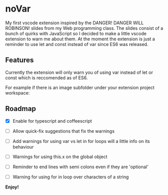 # noVar

My first vscode extension inspired by the DANGER! DANGER WILL ROBINSON! slides from my Web programming class. The slides consist of a bunch of quirks with JavaScript so I decided to make a little vscode extension to warn me about them. At the moment the extension is just a reminder to use let and const instead of var since ES6 was released.

## Features

Currently the extension will only warn you of using var instead of let or const which is reccomended as of ES6.

For example if there is an image subfolder under your extension project workspace:


## Roadmap

* [x] Enable for typescript and coffeescript
* [ ] Allow quick-fix suggestions that fix the warnings
* [ ] Add warnings for using var vs let in for loops will a little info on its behaviour
* [ ] Warnings for using this.x on the global object
* [ ] Reminder to end lines with semi colons even if they are 'optional'
* [ ] Warning for using for in loop over characters of a string


**Enjoy!**
